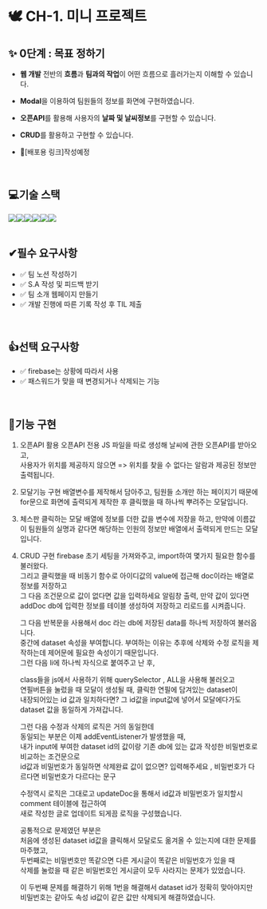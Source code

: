 # 🕊 CH-1. 미니 프로젝트
## ✨ 0단계 : 목표 정하기
- **웹 개발** 전반의 **흐름**과 **팀과의 작업**이 어떤 흐름으로 흘러가는지 이해할 수 있습니다.
- **Modal**을 이용하여 팀원들의 정보를 화면에 구현하였습니다.
- **오픈API**를 활용해 사용자의 **날짜 및 날씨정보**를 구현할 수 있습니다.
- **CRUD**를 활용하고 구현할 수 있습니다.

- 🔭[배포용 링크]작성예정
<br>

## 💻기술 스택
<div style="display:flex; justify-contents: center;">
  <img src="https://img.shields.io/badge/HTML5-E34F26?style=for-the-badge&logo=html5&logoColor=white">
  <img src="https://img.shields.io/badge/CSS3-1572B6?style=for-the-badge&logo=css3&logoColor=white"> 
  <img src="https://img.shields.io/badge/JavaScript-323330?style=for-the-badge&logo=javascript&logoColor=F7DF1E">
  <img src="https://img.shields.io/badge/jQuery-0769AD?style=for-the-badge&logo=jQuery&logoColor=white">
  <img src="https://img.shields.io/badge/git-orange?style=for-the-badge&logo=git&logoColor=white">
  <img src="https://img.shields.io/badge/firebase-DD2C00?style=for-the-badge&logo=firebase&logoColor=white">
</div>
<br>

## ✔필수 요구사항

 - ✅ 팀 노션 작성하기
 - ✅ S.A 작성 및 피드백 받기
 - ✅ 팀 소개 웹페이지 만들기
 - ✅ 개발 진행에 따른 기록 작성 후 TIL 제출
<br>

## 👍선택 요구사항

 - ✅ firebase는 상황에 따라서 사용
 - ✅ 패스워드가 맞을 때 변경되거나 삭제되는 기능

<br>

  ## 🎥기능 구현
  1. 오픈API 활용
     오픈API 전용 JS 파일을 따로 생성해 날씨에 관한 오픈API를 받아오고,<br/>
     사용자가 위치를 제공하지 않으면 => 위치를 찾을 수 없다는 알람과 제공된 정보만 출력됩니다.
  2. 모달기능 구현
     배열변수를 제작해서 담아주고, 팀원들 소개만 하는 페이지기 때문에<br/>
     for문으로 화면에 출력되게 제작한 후 클릭했을 때 하나씩 뿌려주는 모달입니다.
  3. 체스판 클릭하는 모달
     배열에 정보를 더한 값을 변수에 저장을 하고, 
     만약에 이름값이 팀원들의 실명과 같다면 해당하는 인원의 정보만 배열에서 출력되게 만드는 모달입니다.
  4. CRUD 구현
     firebase 초기 세팅을 가져와주고, import하여 몇가지 필요한 함수를 불러왔다.<br/>
     그리고 클릭했을 때 비동기 함수로 아이디값의 value에 접근해 doc이라는 배열로 정보를 저장하고<br/>
     그 다음 조건문으로 값이 없다면 값을 입력하세요 알림창 출력, 만약 값이 있다면<br/>
     addDoc db에 입력한 정보를 테이블 생성하여 저장하고 리로드를 시켜줍니다.

     그 다음 반복문을 사용해서 doc 라는 db에 저장된 data를 하나씩 저장하여 불러옵니다.<br/>
     중간에 dataset 속성을 부여합니다. 부여하는 이유는 추후에 삭제와 수정 로직을 제작하는데 제어문에 필요한 속성이기 때문입니다.<br/>
     그런 다음 li에 하나씩 자식으로 붙여주고 난 후,

     class들을 js에서 사용하기 위해 querySelector , ALL을 사용해 불러오고<br/>
     연필버튼을 눌렀을 때 모달이 생성될 때, 클릭한 연필에 담겨있는 dataset이<br/>
     내장되어있는 id 값과 일치하다면? 그 id값을 input값에 넣어서 모달에다가도 dataset 값을 동일하게 가져갑니다.

     그런 다음 수정과 삭제의 로직은 거의 동일한데<br/>
     동일되는 부분은 이제 addEventListener가 발생했을 때, <br/>
     내가 input에 부여한 dataset id의 값이랑 기존 db에 있는 값과 작성한 비밀번호로 비교하는 조건문으로<br/>
     id값과 비밀번호가 동일하면 삭제완료 값이 없으면? 입력해주세요 , 비밀번호가 다르다면 비밀번호가 다르다는 문구

     수정역시 로직은 그대로고 updateDoc을 통해서 id값과 비밀번호가 일치할시 comment 테이블에 접근하여<br/>
     새로 작성한 글로 업데이트 되게끔 로직을 구성했습니다.

     공통적으로 문제였던 부분은<br/>
     처음에 생성된 dataset id값을 클릭해서 모달로도 옮겨올 수 있는지에 대한 문제를 마주했고,<br/>
     두번째로는 비밀번호만 똑같으면 다른 게시글이 똑같은 비밀번호가 있을 때<br/>
     삭제를 눌렀을 때 같은 비밀번호인 게시글이 모두 사라지는 문제가 있었습니다.

     이 두번째 문제를 해결하기 위해 1번을 해결해서 dataset id가 정확히 맞아야지만<br/>
     비밀번호는 같아도 속성 id값이 같은 값만 삭제되게 해결하였습니다.
     
